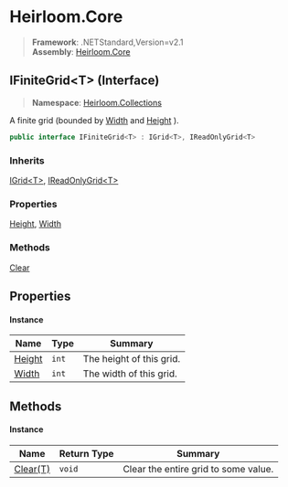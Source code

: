 # Heirloom.Core

> **Framework**: .NETStandard,Version=v2.1  
> **Assembly**: [Heirloom.Core][0]

## IFiniteGrid\<T> (Interface)

> **Namespace**: [Heirloom.Collections][0]

A finite grid (bounded by [Width][1] and [Height][2] ).

```cs
public interface IFiniteGrid<T> : IGrid<T>, IReadOnlyGrid<T>
```

### Inherits

[IGrid\<T>][3], [IReadOnlyGrid\<T>][4]

### Properties

[Height][2], [Width][1]

### Methods

[Clear][5]

## Properties

#### Instance

| Name        | Type  | Summary                  |
|-------------|-------|--------------------------|
| [Height][2] | `int` | The height of this grid. |
| [Width][1]  | `int` | The width of this grid.  |

## Methods

#### Instance

| Name          | Return Type | Summary                              |
|---------------|-------------|--------------------------------------|
| [Clear(T)][5] | `void`      | Clear the entire grid to some value. |

[0]: ../../Heirloom.Core.md
[1]: IFiniteGrid[T]/Width.md
[2]: IFiniteGrid[T]/Height.md
[3]: IGrid[T].md
[4]: IReadOnlyGrid[T].md
[5]: IFiniteGrid[T]/Clear.md

